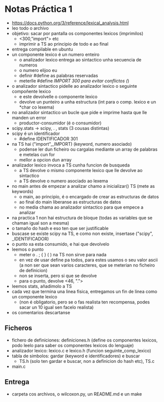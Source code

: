 # Notas Práctica 1

+ https://docs.python.org/3/reference/lexical_analysis.html
+ leo todo o archivo
+ objetivo: sacar por pantalla os componentes lexicos (imprimilos)
    + <300,"import"> etc
    + imprimir a TS ao principio de todo e ao final
+ entrega compilable en ubuntu
+ un componente lexico é un numero enteiro
    + o analizador lexico entrega ao sintactico unha secuencia de numeros
    + o numero elijoo eu
    + definir #define as palabras reservadas
    + meterlle #define _IMPORT 300 para evitar conflictos (_)
+ o analizador sintactico pidelle ao analizador lexico o seguinte compoñente lexico
    + e este devolvelle o componente lexico
    + devolve un punteiro a unha estructura (int para o comp. lexico e un *char co lexema)
+ no analizador sintactico un bucle que pide e imprime hasta que lle manden un error
    + productor-consumidor (é o consumidor)
+ scipy.stats -> scipy, . , stats (3 cousas distintas)
+ scipy é un identificador
    + #define IDENTIFICADOR 301
+ na TS hai ("import",_IMPORT) (keyword, numero asociado)
    + podense ler dun ficheiro ou cargalas mediante un array de palabras e metelas cun for
    + mellor a opcion dun array
+ analizador lexico invoca a TS cunha funcion de busqueda
    + a TS devolve o mismo componente lexico que lle devolve ao sintactico
    + a TS devolve o numero asociado ao lexema
+ no main antes de empezar a analizar chamo a inicializar() TS (mete as keywords)
    + o main, ao principio, é o encargado de crear as estructuras de datos
    + ao final do main liberanse as estructuras de datos
    + no media chama ao analizador sintactico para que empece a analizar
+ na practica 1 non hai estructura de bloque (todas as variables que se chaman igual son a mesma)
+ o tamaño do hash e eso ten que ser justificable
+ buscase se existe scipy na TS, e como non existe, insertase ("scipy", _IDENTIFICADOR)
+ o punto xa esta consumido, e hai que devolvelo
+ leemos o punto
    + meter o . ; { } ( ) na TS non sirve para nada
    + en vez de usar define pa todos, para estes usamos o seu valor ascii 
        (a non ser que sean varios caracteres, que se meterian no ficheiro de definicion)
    + non se inserta, pero si que se devolve
    + para o punto, devolve <46, ".">
+ leemos stats, añadimolo a TS
+ cada vez que termina una linea fisica, entregamos un fin de linea como un componente lexico
    + (non é obligatorio, pero se o fas realista ten recompensa, podes sacar un 10 igual sen facelo realista)
+ os comentarios descartanse


## Ficheros
+ fichero de definiciones: definiciones.h (define os componentes lexicos, podo leelo para saber os componentes lexicos do lenguaje)
+ analizador lexico: lexico.c e lexico.h (funcion seguinte_comp_lexico)
+ tabla de simbolos: gardar (keyword e identificadores) e buscar
    + TS.h (solo ten gardar e buscar, non a definicion do hash etc), TS.c
+ main.c

## Entrega
+ carpeta cos archivos, o wilcoxon.py, un README.md e un make